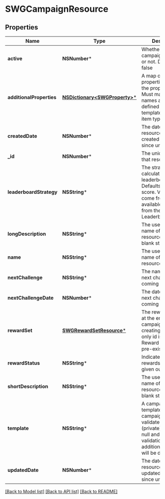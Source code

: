 # SWGCampaignResource

## Properties
Name | Type | Description | Notes
------------ | ------------- | ------------- | -------------
**active** | **NSNumber*** | Whether the campaign is active or not.  Defaults to false | [optional] 
**additionalProperties** | [**NSDictionary&lt;SWGProperty&gt;***](SWGProperty.md) | A map of additional properties, keyed on the property name.  Must match the names and types defined in the template for this item type | [optional] 
**createdDate** | **NSNumber*** | The date/time this resource was created in seconds since unix epoch | [optional] 
**_id** | **NSNumber*** | The unique ID for that resource | [optional] 
**leaderboardStrategy** | **NSString*** | The strategy for calculating the leaderboard. Defaults to highest score. Value MUST come from the list of available strategies from the Leaderboard Service | [optional] 
**longDescription** | **NSString*** | The user friendly name of that resource. Defaults to blank string | [optional] 
**name** | **NSString*** | The user friendly name of that resource | 
**nextChallenge** | **NSString*** | The name of the next challenge coming up | [optional] 
**nextChallengeDate** | **NSNumber*** | The date/time of the next challenge coming up | [optional] 
**rewardSet** | [**SWGRewardSetResource***](SWGRewardSetResource.md) | The rewards to give at the end of the campaign. When creating/updating only id is used. Reward set must be pre-existing | [optional] 
**rewardStatus** | **NSString*** | Indicate if the rewards have been given out already | [optional] 
**shortDescription** | **NSString*** | The user friendly name of that resource. Defaults to blank string | [optional] 
**template** | **NSString*** | A campaign template this campaign is validated against (private). May be null and no validation of additional_properties will be done | [optional] 
**updatedDate** | **NSNumber*** | The date/time this resource was last updated in seconds since unix epoch | [optional] 

[[Back to Model list]](../README.md#documentation-for-models) [[Back to API list]](../README.md#documentation-for-api-endpoints) [[Back to README]](../README.md)



